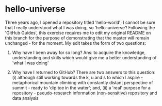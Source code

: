 # hello-universe
Three years ago, I opened a repository titled 'hello-world'; I cannot be sure that I really understood what I was doing, so 'hello-universe'! Following the 'GitHub Guides', this exercise requires me to edit my original README on this branch for the purpose of demonstrating that the master will remain unchanged - for the moment. My edit takes the form of two questions:
 
1. Why have I been away for so long?
Ans: to acquire the knowledge, understanding and skills which would give me a better understanding of 'what I was doing'

2. Why have I returned to GitHub?
There are two answers to this question:
  (i) although still working towards the k, u and s to which I aspire - metaphorical mountain climbing with constantly distant perspective of summit - ready to 'dip toe in the water'; and,
  (ii) a 'real' purpose for a repository - pseudo-research information (non-sensitive) repository and data analysis


